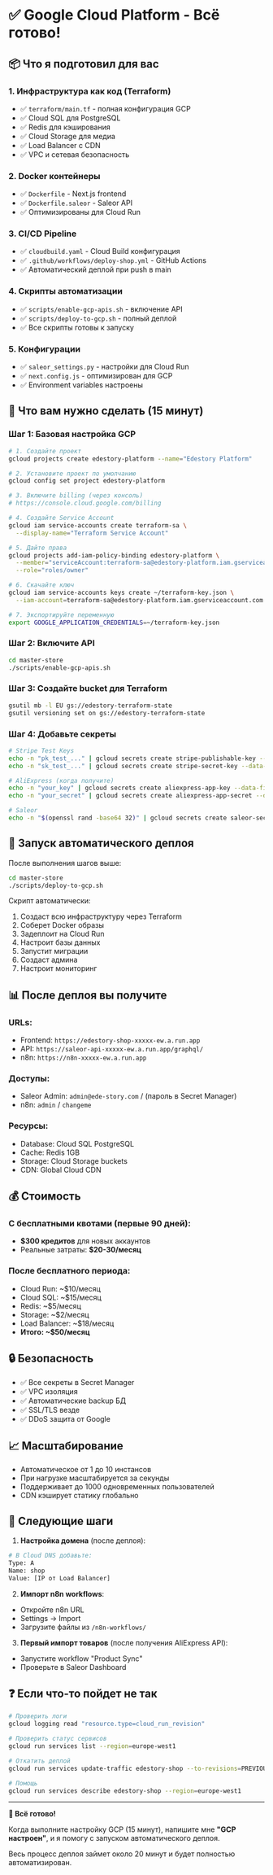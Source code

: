 # ✅ Google Cloud Platform - Всё готово!

## 📦 Что я подготовил для вас

### 1. **Инфраструктура как код (Terraform)**
- ✅ `terraform/main.tf` - полная конфигурация GCP
- ✅ Cloud SQL для PostgreSQL
- ✅ Redis для кэширования
- ✅ Cloud Storage для медиа
- ✅ Load Balancer с CDN
- ✅ VPC и сетевая безопасность

### 2. **Docker контейнеры**
- ✅ `Dockerfile` - Next.js frontend
- ✅ `Dockerfile.saleor` - Saleor API
- ✅ Оптимизированы для Cloud Run

### 3. **CI/CD Pipeline**
- ✅ `cloudbuild.yaml` - Cloud Build конфигурация
- ✅ `.github/workflows/deploy-shop.yml` - GitHub Actions
- ✅ Автоматический деплой при push в main

### 4. **Скрипты автоматизации**
- ✅ `scripts/enable-gcp-apis.sh` - включение API
- ✅ `scripts/deploy-to-gcp.sh` - полный деплой
- ✅ Все скрипты готовы к запуску

### 5. **Конфигурации**
- ✅ `saleor_settings.py` - настройки для Cloud Run
- ✅ `next.config.js` - оптимизирован для GCP
- ✅ Environment variables настроены

## 🎯 Что вам нужно сделать (15 минут)

### Шаг 1: Базовая настройка GCP
```bash
# 1. Создайте проект
gcloud projects create edestory-platform --name="Edestory Platform"

# 2. Установите проект по умолчанию
gcloud config set project edestory-platform

# 3. Включите billing (через консоль)
# https://console.cloud.google.com/billing

# 4. Создайте Service Account
gcloud iam service-accounts create terraform-sa \
  --display-name="Terraform Service Account"

# 5. Дайте права
gcloud projects add-iam-policy-binding edestory-platform \
  --member="serviceAccount:terraform-sa@edestory-platform.iam.gserviceaccount.com" \
  --role="roles/owner"

# 6. Скачайте ключ
gcloud iam service-accounts keys create ~/terraform-key.json \
  --iam-account=terraform-sa@edestory-platform.iam.gserviceaccount.com

# 7. Экспортируйте переменную
export GOOGLE_APPLICATION_CREDENTIALS=~/terraform-key.json
```

### Шаг 2: Включите API
```bash
cd master-store
./scripts/enable-gcp-apis.sh
```

### Шаг 3: Создайте bucket для Terraform
```bash
gsutil mb -l EU gs://edestory-terraform-state
gsutil versioning set on gs://edestory-terraform-state
```

### Шаг 4: Добавьте секреты
```bash
# Stripe Test Keys
echo -n "pk_test_..." | gcloud secrets create stripe-publishable-key --data-file=-
echo -n "sk_test_..." | gcloud secrets create stripe-secret-key --data-file=-

# AliExpress (когда получите)
echo -n "your_key" | gcloud secrets create aliexpress-app-key --data-file=-
echo -n "your_secret" | gcloud secrets create aliexpress-app-secret --data-file=-

# Saleor
echo -n "$(openssl rand -base64 32)" | gcloud secrets create saleor-secret-key --data-file=-
```

## 🚀 Запуск автоматического деплоя

После выполнения шагов выше:

```bash
cd master-store
./scripts/deploy-to-gcp.sh
```

Скрипт автоматически:
1. Создаст всю инфраструктуру через Terraform
2. Соберет Docker образы
3. Задеплоит на Cloud Run
4. Настроит базы данных
5. Запустит миграции
6. Создаст админа
7. Настроит мониторинг

## 📊 После деплоя вы получите

### URLs:
- Frontend: `https://edestory-shop-xxxxx-ew.a.run.app`
- API: `https://saleor-api-xxxxx-ew.a.run.app/graphql/`
- n8n: `https://n8n-xxxxx-ew.a.run.app`

### Доступы:
- Saleor Admin: `admin@ede-story.com` / (пароль в Secret Manager)
- n8n: `admin` / `changeme`

### Ресурсы:
- Database: Cloud SQL PostgreSQL
- Cache: Redis 1GB
- Storage: Cloud Storage buckets
- CDN: Global Cloud CDN

## 💰 Стоимость

### С бесплатными квотами (первые 90 дней):
- **$300 кредитов** для новых аккаунтов
- Реальные затраты: **$20-30/месяц**

### После бесплатного периода:
- Cloud Run: ~$10/месяц
- Cloud SQL: ~$15/месяц
- Redis: ~$5/месяц
- Storage: ~$2/месяц
- Load Balancer: ~$18/месяц
- **Итого: ~$50/месяц**

## 🔒 Безопасность

- ✅ Все секреты в Secret Manager
- ✅ VPC изоляция
- ✅ Автоматические backup БД
- ✅ SSL/TLS везде
- ✅ DDoS защита от Google

## 📈 Масштабирование

- Автоматическое от 1 до 10 инстансов
- При нагрузке масштабируется за секунды
- Поддерживает до 1000 одновременных пользователей
- CDN кэширует статику глобально

## 🎯 Следующие шаги

1. **Настройка домена** (после деплоя):
```bash
# В Cloud DNS добавьте:
Type: A
Name: shop
Value: [IP от Load Balancer]
```

2. **Импорт n8n workflows**:
- Откройте n8n URL
- Settings → Import
- Загрузите файлы из `/n8n-workflows/`

3. **Первый импорт товаров** (после получения AliExpress API):
- Запустите workflow "Product Sync"
- Проверьте в Saleor Dashboard

## ❓ Если что-то пойдет не так

```bash
# Проверить логи
gcloud logging read "resource.type=cloud_run_revision"

# Проверить статус сервисов
gcloud run services list --region=europe-west1

# Откатить деплой
gcloud run services update-traffic edestory-shop --to-revisions=PREVIOUS_REVISION=100

# Помощь
gcloud run services describe edestory-shop --region=europe-west1
```

---

**🎉 Всё готово!** 

Когда выполните настройку GCP (15 минут), напишите мне **"GCP настроен"**, и я помогу с запуском автоматического деплоя.

Весь процесс деплоя займет около 20 минут и будет полностью автоматизирован.